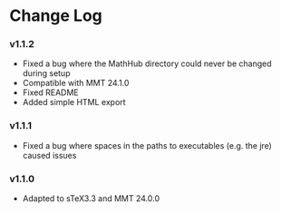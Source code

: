 # Change Log

### v1.1.2
- Fixed a bug where the MathHub directory could never be changed during setup
- Compatible with MMT 24.1.0
- Fixed README
- Added simple HTML export

### v1.1.1
- Fixed a bug where spaces in the paths to executables (e.g. the jre) caused issues

### v1.1.0
- Adapted to sTeX3.3 and MMT 24.0.0